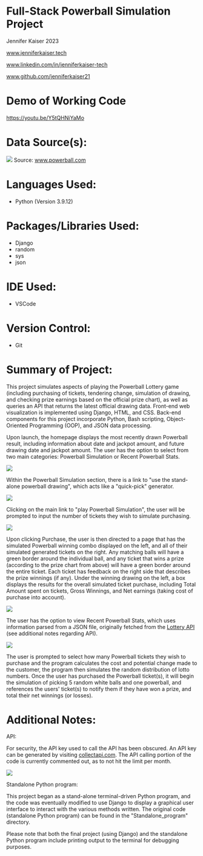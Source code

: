 # Full-Stack Powerball Simulation Project
<p>Jennifer Kaiser 2023 
<p>
<a href="www.jenniferkaiser.tech">www.jenniferkaiser.tech</a>
<p>
<a href="www.linkedin.com/in/jenniferkaiser-tech">www.linkedin.com/in/jenniferkaiser-tech</a>
<p>
<a href="www.github.com/jenniferkaiser21">www.github.com/jenniferkaiser21</a>

# Demo of Working Code
<a href="https://youtu.be/Y5tQHNiYaMo">https://youtu.be/Y5tQHNiYaMo</a>

 # Data Source(s):
<img src="https://github.com/jenniferKaiser21/Lottery_Project/blob/e2c490be9ac10987f6daf616188e22a84ad390a7/images/powerball_chart.jpg">
Source: <a href="www.powerball.com">www.powerball.com</a>

# Languages Used:
* Python (Version 3.9.12)

# Packages/Libraries Used:
* Django 
* random 
* sys 
* json

# IDE Used:
* VSCode

# Version Control:
* Git

# Summary of Project:
This project simulates aspects of playing the Powerball Lottery game (including purchasing of tickets, tendering change, simulation of drawing, and checking prize earnings based on the official prize chart), as well as queries an API that returns the latest official drawing data. Front-end web visualization is implemented using Django, HTML, and CSS. Back-end components for this project incorporate Python, Bash scripting, Object-Oriented Programming (OOP), and JSON data processing.

Upon launch, the homepage displays the most recently drawn Powerball result, including information about date and jackpot amount, and future drawing date and jackpot amount. The user has the option to select from two main categories: Powerball Simulation or Recent Powerball Stats. 

<img src="https://github.com/jenniferKaiser21/Lottery_Project/blob/60b7a80c80495c4de15efbb0056b9287211a4601/screenshots/home.png">

Within the Powerball Simulation section, there is a link to "use the stand-alone powerball drawing", which acts like a "quick-pick" generator.

<img src="https://github.com/jenniferKaiser21/Lottery_Project/blob/60b7a80c80495c4de15efbb0056b9287211a4601/screenshots/quickpick.png">

Clicking on the main link to "play Powerball Simulation", the user will be prompted to input the number of tickets they wish to simulate purchasing. 

<img src="https://github.com/jenniferKaiser21/Lottery_Project/blob/60b7a80c80495c4de15efbb0056b9287211a4601/screenshots/purchase.png">

Upon clicking Purchase, the user is then directed to a page that has the simulated Powerball winning combo displayed on the left, and all of their simulated generated tickets on the right. Any matching balls will have a green border around the individual ball, and any ticket that wins a prize (according to the prize chart from above) will have a green border around the entire ticket. Each ticket has feedback on the right side that describes the prize winnings (if any). Under the winning drawing on the left, a box displays the results for the overall simulated ticket purchase, including Total Amount spent on tickets, Gross Winnings, and Net earnings (taking cost of purchase into account).

<img src="https://github.com/jenniferKaiser21/Lottery_Project/blob/60b7a80c80495c4de15efbb0056b9287211a4601/screenshots/drawing.png">

The user has the option to view Recent Powerball Stats, which uses information parsed from a JSON file, originally fetched from the <a href="https://collectapi.com/api/chancegame/">Lottery API</a> (see additional notes regarding API).

<img src="https://github.com/jenniferKaiser21/Lottery_Project/blob/60b7a80c80495c4de15efbb0056b9287211a4601/screenshots/stats.png">


The user is prompted to select how many Powerball tickets they wish to purchase and the program calculates the cost and potential change made to the customer, the program then simulates the random distribution of lotto numbers. Once the user has purchased the Powerball ticket(s), it will begin the simulation of picking 5 random white balls and one powerball, and references the users' ticket(s) to notify them if they have won a prize, and total their net winnings (or losses).


# Additional Notes:
API: 

For security, the API key used to call the API has been obscured. An API key can be generated by visiting <a href="collectapi.com">collectapi.com</a>. The API calling portion of the code is currently commented out, as to not hit the limit per month.
<p>
<img src="https://github.com/jenniferKaiser21/Lottery_Project/blob/81d16621b90a0034d4d218bb1d2fca90b2b07a08/images/API_call_example.jpeg">

Standalone Python program:

This project began as a stand-alone terminal-driven Python program, and the code was eventually modified to use Django to display a graphical user interface to interact with the various methods written. The original code (standalone Python program) can be found in the "Standalone_program" directory.

Please note that both the final project (using Django) and the standalone Python program include printing output to the terminal for debugging purposes.
